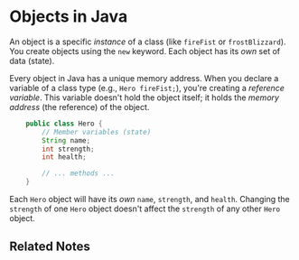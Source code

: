 # Objects in Java

An object is a specific *instance* of a class (like `fireFist` or `frostBlizzard`).  You create objects using the `new` keyword.  Each object has its *own* set of data (state).

Every object in Java has a unique memory address. When you declare a variable of a class type (e.g., `Hero fireFist;`), you're creating a *reference variable*. This variable doesn't hold the object itself; it holds the *memory address* (the reference) of the object.

```java
    public class Hero {
        // Member variables (state)
        String name;
        int strength;
        int health;

        // ... methods ...
    }
```

 Each `Hero` object will have its *own* `name`, `strength`, and `health`.  Changing the `strength` of one `Hero` object doesn't affect the `strength` of any other `Hero` object.

## Related Notes